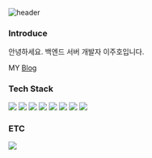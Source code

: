 ![header](https://capsule-render.vercel.app/api?type=rect&color=202A44&height=300&section=header&text=Jutiger-Lee&fontSize=70&fontColor=ffff)

<h3>Introduce</h3>
<p>안녕하세요. 백엔드 서버 개발자 이주호입니다.</p>
<p>MY <a href="https://development-crow.tistory.com/" target="_blank">Blog</a></p>

<h3>Tech Stack</h3>

<p>
  <img src="https://img.shields.io/badge/Node.js-339933?style=for-the-badge&logo=Node.js&logoColor=white" />
  <img src="https://img.shields.io/badge/Express-000000?style=for-the-badge&logo=Express&logoColor=white" />
  <img src="https://img.shields.io/badge/TypeScript-3178C6?style=for-the-badge&logo=TypeScript&logoColor=white" />
  <img src="https://img.shields.io/badge/JavaScript-F7DF1E?style=for-the-badge&logo=JavaScript&logoColor=white" />
  <img src="https://img.shields.io/badge/Electron-47848F?style=for-the-badge&logo=Electron&logoColor=white" />
  
  <img src="https://img.shields.io/badge/MYSQL-4479A1?style=for-the-badge&logo=MYSQL&logoColor=white" />
  <img src="https://img.shields.io/badge/PostgreSQL-4169E1?style=for-the-badge&logo=PostgreSQL&logoColor=white" />
  
  <img src="https://img.shields.io/badge/Heroku-430098?style=for-the-badge&logo=Heroku&logoColor=white" />
 </p>
 
 <h3>ETC</h3>
 
 <a href="mailto:ref6318@gmail.com"><img src="https://img.shields.io/badge/Gmail-d14836?style=flat-square&logo=Gmail&logoColor=white&link=ref6318@gmail.com"/></a>
 

